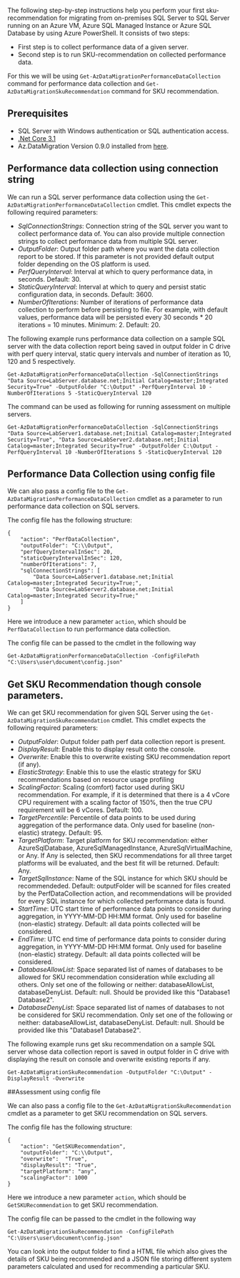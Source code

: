 The following step-by-step instructions help you perform your first sku-recommendation for migrating from on-premises SQL Server to SQL Server running on an Azure VM, Azure SQL Managed Instance or Azure SQL Database by using Azure PowerShell. It consists of two steps:
- First step is to collect performance data of a given server.
- Second step is to run SKU-recommendation on collected performance data.

For this we will be using `Get-AzDataMigrationPerformanceDataCollection` command for performance data collection and `Get-AzDataMigrationSkuRecommendation` command for SKU recommendation.


## Prerequisites
- SQL Server with Windows authentication or SQL authentication access.
- [.Net Core 3.1](https://dotnet.microsoft.com/en-us/download/dotnet/3.1)
- Az.DataMigration Version 0.9.0 installed from [here](https://www.powershellgallery.com/packages/Az.DataMigration/0.9.0).


## Performance data collection using connection string

We can run a SQL server performance data collection using the `Get-AzDataMigrationPerformanceDataCollection` cmdlet. This cmdlet expects the following required parameters:

- *SqlConnectionStrings*: Connection string of the SQL server you want to collect performance data of. You can also provide multiple connection strings to collect performance data from multiple SQL server.
- *OutputFolder*: Output folder path where you want the data collection report to be stored. If this parameter is not provided default output folder depending on the OS platform is used.
- *PerfQueryInterval*: Interval at which to query performance data, in seconds.  Default: 30.
- *StaticQueryInterval*: Interval at which to query and persist static configuration data, in seconds.  Default: 3600.
- *NumberOfIterations*: Number of iterations of performance data collection to perform before persisting to file. For example, with default values, performance data will be persisted every 30 seconds * 20 iterations = 10 minutes. Minimum: 2.  Default: 20.

The following example runs performance data collection on a sample SQL server with the data collection report being saved in output folder in C drive with perf query interval, static query intervals and number of iteration as 10, 120 and 5 respectively. 

```
Get-AzDataMigrationPerformanceDataCollection -SqlConnectionStrings "Data Source=LabServer.database.net;Initial Catalog=master;Integrated Security=True" -OutputFolder "C:\Output" -PerfQueryInterval 10 -NumberOfIterations 5 -StaticQueryInterval 120
```

The command can be used as following for running assessment on multiple servers.
```
Get-AzDataMigrationPerformanceDataCollection -SqlConnectionStrings "Data Source=LabServer1.database.net;Initial Catalog=master;Integrated Security=True", "Data Source=LabServer2.database.net;Initial Catalog=master;Integrated Security=True" -OutputFolder C:\Output -PerfQueryInterval 10 -NumberOfIterations 5 -StaticQueryInterval 120
```

## Performance Data Collection using config file

We can also pass a config file to the `Get-AzDataMigrationPerformanceDataCollection` cmdlet as a parameter to run performance data collection on SQL servers.

The config file has the following structure:
```
{
    "action": "PerfDataCollection",
    "outputFolder": "C:\\Output",
    "perfQueryIntervalInSec": 20,
    "staticQueryIntervalInSec": 120,
    "numberOfIterations": 7,
    "sqlConnectionStrings": [
        "Data Source=LabServer1.database.net;Initial Catalog=master;Integrated Security=True;",
        "Data Source=LabServer2.database.net;Initial Catalog=master;Integrated Security=True;"
    ]
}
```

Here we introduce a new parameter `action`, which should be `PerfDataCollection` to run performance data collection. 


The config file can be passed to the cmdlet in the following way
```
Get-AzDataMigrationPerformanceDataCollection -ConfigFilePath "C:\Users\user\document\config.json"
```

## Get SKU Recommendation though console parameters.

We can get SKU recommendation for given SQL Server using the `Get-AzDataMigrationSkuRecommendation` cmdlet. This cmdlet expects the following required parameters:

- *OutputFolder*: Output folder path perf data collection report is present.
- *DisplayResult*: Enable this to display result onto the console.
- *Overwrite*: Enable this to overwrite existing SKU recommendation report (if any).
- *ElasticStrategy*: Enable this to use the elastic strategy for SKU recommendations based on resource usage profiling
- *ScalingFactor*: Scaling (comfort) factor used during SKU recommendation. For example, if it is determined that there is a 4 vCore CPU requirement with a scaling factor of 150%, then the true CPU requirement will be 6 vCores. Default: 100.
- *TargetPercentile*: Percentile of data points to be used during aggregation of the performance data. Only used for baseline (non-elastic) strategy. Default: 95.
- *TargetPlatform*: Target platform for SKU recommendation: either AzureSqlDatabase, AzureSqlManagedInstance, AzureSqlVirtualMachine, or Any. If Any is selected, then SKU recommendations for all three target platforms will be evaluated, and the best fit will be returned.  Default: Any.
- *TargetSqlInstance*: Name of the SQL instance for which SKU should be recommendeded. Default: outputFolder will be scanned for files created by the PerfDataCollection action, and recommendations will be provided for every SQL instance for which collected performance data is found.
- *StartTime*: UTC start time of performance data points to consider during aggregation, in YYYY-MM-DD HH:MM format. Only used for baseline (non-elastic) strategy. Default: all data points collected will be considered.
- *EndTime*: UTC end time of performance data points to consider during aggregation, in YYYY-MM-DD HH:MM format. Only used for baseline (non-elastic) strategy. Default: all data points collected will be considered.
- *DatabaseAllowList*: Space separated list of names of databases to be allowed for SKU recommendation consideration while excluding all others. Only set one of the following or neither: databaseAllowList, databaseDenyList. Default: null. Should be provided like this "Database1 Database2".
- *DatabaseDenyList*: Space separated list of names of databases to not be considered for SKU recommendation. Only set one of the following or neither: databaseAllowList, databaseDenyList. Default: null. Should be provided like this "Database1 Database2".


The following example runs get sku recommendation on a sample SQL server whose data collection report is saved in output folder in C drive with displaying the result on console and overwrite existing reports if any. 

```
Get-AzDataMigrationSkuRecommendation -OutputFolder "C:\Output" -DisplayResult -Overwrite 
```

##Assessment using config file

We can also pass a config file to the `Get-AzDataMigrationSkuRecommendation` cmdlet as a parameter to get SKU recommendation on SQL servers.

The config file has the following structure:
```
{
    "action": "GetSKURecommendation",
    "outputFolder": "C:\\Output",
    "overwrite":  "True",
    "displayResult": "True",
    "targetPlatform": "any",
    "scalingFactor": 1000
}
```

Here we introduce a new parameter `action`, which should be `GetSKURecommendation` to get SKU recommendation. 


The config file can be passed to the cmdlet in the following way
```
Get-AzDataMigrationSkuRecommendation -ConfigFilePath "C:\Users\user\document\config.json"
```

You can look into the output folder to find a HTML file which also gives the details of SKU being recommended and a JSON file storing different system parameters calculated and used for recommending a particular SKU. 
